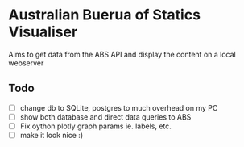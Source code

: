 # Australian Buerua of Statics Visualiser

Aims to get data from the ABS API and display the content on a local webserver


## Todo

- [ ] change db to SQLite, postgres to much overhead on my PC
- [ ] show both database and direct data queries to ABS
- [ ] Fix oython plotly graph params ie. labels, etc.
- [ ] make it look nice :)
